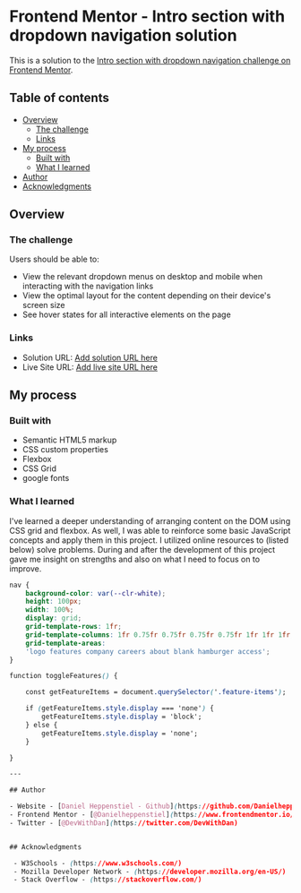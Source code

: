 # Frontend Mentor - Intro section with dropdown navigation solution

This is a solution to the [Intro section with dropdown navigation challenge on Frontend Mentor](https://www.frontendmentor.io/challenges/intro-section-with-dropdown-navigation-ryaPetHE5). 

## Table of contents

- [Overview](#overview)
  - [The challenge](#the-challenge)
  - [Links](#links)
- [My process](#my-process)
  - [Built with](#built-with)
  - [What I learned](#what-i-learned)
- [Author](#author)
- [Acknowledgments](#acknowledgments)


## Overview

### The challenge

Users should be able to:

- View the relevant dropdown menus on desktop and mobile when interacting with the navigation links
- View the optimal layout for the content depending on their device's screen size
- See hover states for all interactive elements on the page


### Links

- Solution URL: [Add solution URL here](https://github.com/Danielheppenstiel/into-section-frontend-mentor-challenge)
- Live Site URL: [Add live site URL here](https://danielheppenstiel.github.io/into-section-frontend-mentor-challenge/)

## My process

### Built with

- Semantic HTML5 markup
- CSS custom properties
- Flexbox
- CSS Grid
- google fonts

### What I learned

I've learned a deeper understanding of arranging content on the DOM using CSS grid and flexbox. As well, I was able to reinforce some basic JavaScript concepts and apply them in this project. I utilized online resources to (listed below) solve problems. During and after the development of this project gave me insight on strengths and also on what I need to focus on to improve.

```` css
nav {
    background-color: var(--clr-white);
    height: 100px;
    width: 100%;
    display: grid;
    grid-template-rows: 1fr;
    grid-template-columns: 1fr 0.75fr 0.75fr 0.75fr 0.75fr 1fr 1fr 1fr;
    grid-template-areas: 
    'logo features company careers about blank hamburger access';
}

function toggleFeatures() {

    const getFeatureItems = document.querySelector('.feature-items');

    if (getFeatureItems.style.display === 'none') {
        getFeatureItems.style.display = 'block';
    } else {
        getFeatureItems.style.display = 'none';
    }

}

---

## Author

- Website - [Daniel Heppenstiel - Github](https://github.com/Danielheppenstiel)
- Frontend Mentor - [@Danielheppenstiel](https://www.frontendmentor.io/profile/Danielheppenstiel)
- Twitter - [@DevWithDan](https://twitter.com/DevWithDan)


## Acknowledgments

 - W3Schools - (https://www.w3schools.com/)
 - Mozilla Developer Network - (https://developer.mozilla.org/en-US/)
 - Stack Overflow - (https://stackoverflow.com/)
